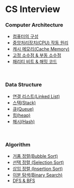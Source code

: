 # CS Interview

### Computer Architecture
- [컴퓨터의 구성](https://github.com/h-suo/CS-Interview/blob/main/content/24.02.28.md)
- [중앙처리장치(CPU) 작동 원리](https://github.com/h-suo/CS-Interview/blob/main/content/24.03.01.md)
- [캐시 메모리(Cache Memory)](https://github.com/h-suo/CS-Interview/blob/main/content/24.03.04.md)
- [고정 소수점 & 부동 소수점](https://github.com/h-suo/CS-Interview/blob/main/content/24.03.09.md)
- [패리티 비트 & 해밍 코드](https://github.com/h-suo/CS-Interview/blob/main/content/24.03.12.md)

<br>

### Data Structure
- [연결 리스트(Linked List)](https://github.com/h-suo/CS-Interview/blob/main/content/24.03.24.md)
- [스택(Stack)](https://github.com/h-suo/CS-Interview/blob/main/content/24.03.25.md)
- [큐(Queue)](https://github.com/h-suo/CS-Interview/blob/main/content/24.03.26.md)
- [힙(heap)](https://github.com/h-suo/CS-Interview/blob/main/content/24.03.27.md)
- [해시(Hash)](https://github.com/h-suo/CS-Interview/blob/main/content/24.03.20.md)

<br>

### Algorithm
- [거품 정렬(Bubble Sort)](https://github.com/h-suo/CS-Interview/blob/main/content/24.03.15.md)
- [선택 정렬 (Selection Sort)](https://github.com/h-suo/CS-Interview/blob/main/content/24.03.21.md)
- [삽입 정렬 (Insertion Sort)](https://github.com/h-suo/CS-Interview/blob/main/content/24.03.22.md)
- [이분 탐색(Binary Search)](https://github.com/h-suo/CS-Interview/blob/main/content/24.03.06.md)
- [DFS & BFS](https://github.com/h-suo/CS-Interview/blob/main/content/24.02.29.md)
